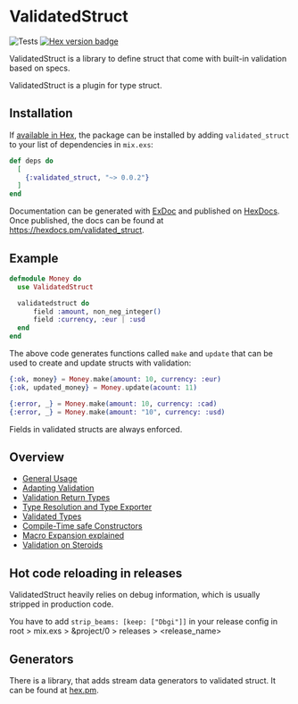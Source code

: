 # ValidatedStruct

![Tests](https://github.com/bravobike/validated_struct/actions/workflows/main.yaml/badge.svg)
[![Hex version badge](https://img.shields.io/hexpm/v/validated_struct.svg)](https://hex.pm/packages/validated_struct)

ValidatedStruct is a library to define struct that come with built-in validation based on specs.

ValidatedStruct is a plugin for type struct.

## Installation

If [available in Hex](https://hex.pm/docs/publish), the package can be installed
by adding `validated_struct` to your list of dependencies in `mix.exs`:

```elixir
def deps do
  [
    {:validated_struct, "~> 0.0.2"}
  ]
end
```

Documentation can be generated with [ExDoc](https://github.com/elixir-lang/ex_doc)
and published on [HexDocs](https://hexdocs.pm). Once published, the docs can
be found at <https://hexdocs.pm/validated_struct>.

## Example

```elixir
defmodule Money do
  use ValidatedStruct

  validatedstruct do
      field :amount, non_neg_integer()
      field :currency, :eur | :usd
  end
end
```

The above code generates functions called `make` and `update` that can be used
to create and update structs with validation:

```elixir
{:ok, money} = Money.make(amount: 10, currency: :eur)
{:ok, updated_money} = Money.update(acount: 11)

{:error, _} = Money.make(amount: 10, currency: :cad)
{:error, _} = Money.make(amount: "10", currency: :usd)
```

Fields in validated structs are always enforced.


## Overview

<!-- MDOC !-->

- [General Usage](pages/general_usage.md)
- [Adapting Validation](pages/adapting_validation.md)
- [Validation Return Types](pages/validation_return_types.md)
- [Type Resolution and Type Exporter](pages/type_resolution.md)
- [Validated Types](pages/validated_types.md)
- [Compile-Time safe Constructors](pages/compile_time_constructors.md)
- [Macro Expansion explained](pages/macro_expansion.md)
- [Validation on Steroids](pages/validation_on_steroids.md)

<!-- MDOC !-->


## Hot code reloading in releases

ValidatedStruct heavily relies on debug information, which is usually stripped in
production code.

You have to add `strip_beams: [keep: ["Dbgi"]]` in your release config in
root > mix.exs > &project/0 > releases > <release_name>


## Generators

There is a library, that adds stream data generators to validated struct. It can be found at [hex.pm](https://hex.pm/packages/validated_struct_generators).

